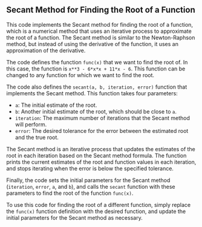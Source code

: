 

## Secant Method for Finding the Root of a Function

This code implements the Secant method for finding the root of a function, which is a numerical method that uses an iterative process to approximate the root of a function. The Secant method is similar to the Newton-Raphson method, but instead of using the derivative of the function, it uses an approximation of the derivative.

The code defines the function `func(x)` that we want to find the root of. In this case, the function is `x**3 - 6*x*x + 11*x - 6`. This function can be changed to any function for which we want to find the root.

The code also defines the `secant(a, b, iteration, error)` function that implements the Secant method. This function takes four parameters:
- `a`: The initial estimate of the root.
- `b`: Another initial estimate of the root, which should be close to `a`.
- `iteration`: The maximum number of iterations that the Secant method will perform.
- `error`: The desired tolerance for the error between the estimated root and the true root.

The Secant method is an iterative process that updates the estimates of the root in each iteration based on the Secant method formula. The function prints the current estimates of the root and function values in each iteration, and stops iterating when the error is below the specified tolerance.

Finally, the code sets the initial parameters for the Secant method (`iteration`, `error`, `a`, and `b`), and calls the `secant` function with these parameters to find the root of the function `func(x)`.

To use this code for finding the root of a different function, simply replace the `func(x)` function definition with the desired function, and update the initial parameters for the Secant method as necessary.